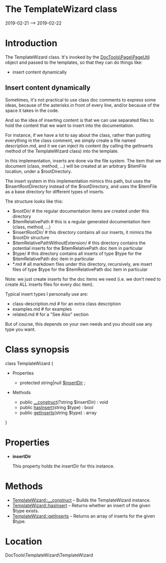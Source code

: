 The TemplateWizard class
================
2019-02-21 --> 2019-02-22




Introduction
============

The TemplateWizard class.
It's invoked by the [DocTools\Page\PageUtil](https://github.com/lingtalfi/DocTools/blob/master/doc/api/DocTools/Page/PageUtil.md) object and passed to the templates, so that they can
do things like:

- insert content dynamically


Insert content dynamically
-------------------------
Sometimes, it's not practical to use class doc comments to express some ideas, because of the asterisks in front
of every line, and/or because of the space it takes in the code.

And so the idea of inserting content is that we can use separated files to hold the content that we want to insert
into the documentation.

For instance, if we have a lot to say about the class, rather than putting everything in the class comment,
we simply create a file named description.md, and it we can inject its content (by calling the getInserts method
of the TemplateWizard class) into the template.


In this implementation, inserts are done via the file system.
The item that we document (class, method, ...) will be created at an arbitrary $itemFile location, under a $rootDirectory.

The insert system in this implementation mimics this path, but uses the $insertRootDirectory instead of the $rootDirectory,
and uses the $itemFile as a base directory for different types of inserts.

The structure looks like this:

- $rootDir/                                      # the regular documentation items are created under this directory
- $itemRelativePath                         # this is a regular generated documentation item (class, method, ...)
- $insertRootDir/                                # this directory contains all our inserts, it mimics the $rootDir structure
- $itemRelativePathWithoutExtension/        # this directory contains the potential inserts for the $itemRelativePath doc item in particular
- $type/                                # this directory contains all inserts of type $type for the $itemRelativePath doc item in particular
- *.md                              # all markdown files under this directory, recursively, are insert files of type $type for the $itemRelativePath doc item in particular


Note: we just create inserts for the doc items we need (i.e. we don't need to create ALL inserts files for every doc item).




Typical insert types I personally use are:

- class-description.md           # for an extra class description
- examples.md                    # for examples
- related.md                     # for a "See Also" section


But of course, this depends on your own needs and you should use any type you want.



Class synopsis
==============


class TemplateWizard  {

- Properties
    - protected string|null [$insertDir](#property-insertDir) ;

- Methods
    - public [__construct](https://github.com/lingtalfi/DocTools/blob/master/doc/api/DocTools/TemplateWizard/TemplateWizard/__construct.md)(?string $insertDir) : void
    - public [hasInsert](https://github.com/lingtalfi/DocTools/blob/master/doc/api/DocTools/TemplateWizard/TemplateWizard/hasInsert.md)(string $type) : bool
    - public [getInserts](https://github.com/lingtalfi/DocTools/blob/master/doc/api/DocTools/TemplateWizard/TemplateWizard/getInserts.md)(string $type) : array

}




Properties
=============

- <span id="property-insertDir"><b>insertDir</b></span>

    This property holds the insertDir for this instance.
    
    



Methods
==============

- [TemplateWizard::__construct](https://github.com/lingtalfi/DocTools/blob/master/doc/api/DocTools/TemplateWizard/TemplateWizard/__construct.md) &ndash; Builds the TemplateWizard instance.
- [TemplateWizard::hasInsert](https://github.com/lingtalfi/DocTools/blob/master/doc/api/DocTools/TemplateWizard/TemplateWizard/hasInsert.md) &ndash; Returns whether an insert of the given $type exists.
- [TemplateWizard::getInserts](https://github.com/lingtalfi/DocTools/blob/master/doc/api/DocTools/TemplateWizard/TemplateWizard/getInserts.md) &ndash; Returns an array of inserts for the given $type.




Location
=============
DocTools\TemplateWizard\TemplateWizard